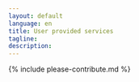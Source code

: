 ```yaml
---
layout: default
language: en
title: User provided services
tagline:
description:
---
```


{% include please-contribute.md %}

